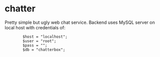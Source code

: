 # chatter
Pretty simple but ugly web chat service.
Backend uses MySQL server on local host with credentials of:

            $host = "localhost";
            $user = "root";
            $pass = "";
            $db = "chatterbox";
